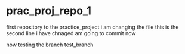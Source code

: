 # prac_proj_repo_1
first repository to the practice_project
i am changing the file
this is the second line i have chnaged
am going to commit now




now testing the branch test_branch
